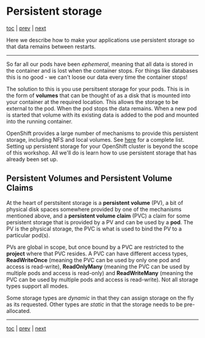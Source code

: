 # Persistent storage

[toc](../README.md) | [prev](../exercise-b/README.md) | [next](../exercise-d/README.md)

Here we describe how to make your applications use persistent storage so that data remains between restarts. 

---

So far all our pods have been _ephemeral_, meaning that all data is stored in the container and is lost when the
container stops. For things like databases this is no good - we can't loose our data every time the container stops!

The solution to this is you use persitsent storage for your pods. This is in the form of **volumes** that can be thought
of as a disk that is mounted into your container at the required location. This allows the storage to be external to the pod.
When the pod stops the data remains. When a new pod is started that volume with its existing data is added to the pod and mounted
into the running container.

OpenShift provides a large number of mechanisms to provide this persistent storage, including NFS and local volumes. See 
[here](https://docs.okd.io/latest/install_config/persistent_storage/index.html) for a complete list. Setting up persistent
storage for your OpenShift cluster is beyond the scope of this workshop. All we'll do is learn how to use persistent 
storage that has already been set up.

## Persistent Volumes and Persistent Volume Claims

At the heart of perstsitent storage is a **persistent volume** (PV), a bit of physical disk spaces somewhere provided by one
of the mechanisms mentioned above, and a **persistent volume claim** (PVC) a claim for some persistent storage that is
provided by a PV and can be used by a **pod**.
The PV is the physical storage, the PVC is what is used to bind the PV to a particular pod(s).

PVs are global in scope, but once bound by a PVC are restricted to the **project** where that PVC resides.
A PVC can have different access types, **ReadWriteOnce** (meaning the PVC can be used by only one pod and access is read-write), 
**ReadOnlyMany** (meaning the PVC can be used by multiple pods and access is read-only) and **ReadWriteMany**
(meaning the PVC can be used by multiple pods and access is read-write). 
Not all storage types support all modes.

Some storage types are _dynamic_ in that they can assign storage on the fly as its requested. Other types are _static_ in 
that the storage needs to be pre-allocated.
 

---
[toc](../README.md) | [prev](../exercise-b/README.md) | [next](../exercise-d/README.md)
